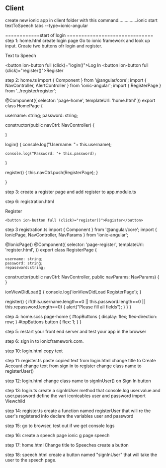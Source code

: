 ## Client

create new ionic app in client folder with this command...............ionic start textToSpeech tabs --type=ionic-angular

============start of login ==============================
step 1: home.html create login page
Go to ionic framework and look up input. Create two buttons ofr login and register. 

<ion-content padding center text-center>
  <ion-title>Text to Speech</ion-title>
  <ion-list>
    <ion-item>
      <ion-input placeholder="Username" [(ngModel)]="username"></ion-input>
    </ion-item>
    <ion-item>
      <ion-input placeholder="Password" type="password" [(ngModel)]="password"></ion-input>
    </ion-item>
  </ion-list>  
  
  <button ion-button full (click)="login()">Log In</button>
  <button ion-button full (click)="register()">Register</button>

</ion-content>

step 2: home.ts
import { Component } from '@angular/core';
import { NavController, AlertController } from 'ionic-angular';
import { RegisterPage } from '../register/register';

@Component({
  selector: 'page-home',
  templateUrl: 'home.html'
})
export class HomePage {

  username: string;
  password: string;

  constructor(public navCtrl: NavController) {

  }


  login() {
    console.log("Username: "+ this.username);

    console.log("Password: "+ this.password);
  }

  register() {
    this.navCtrl.push(RegisterPage);
  }

}

step 3: create a register page and add register to app.module.ts

step 6: registration.html

<ion-header>
  <ion-navbar>
    <ion-title>
      Register
    </ion-title>
  </ion-navbar>
</ion-header>

<ion-content padding>
    <ion-list>
      <ion-item>
        <ion-input placeholder="Username" [(ngModel)]="username"></ion-input>
      </ion-item>
      <ion-item>
        <ion-input placeholder="Password" type="password" [(ngModel)]="password"></ion-input>
      </ion-item>
      <ion-item>
          <ion-input placeholder="Repeat password" type="password" [(ngModel)]="repass"></ion-input>
        </ion-item>
    </ion-list>  
    
    <button ion-button full (click)="register()">Register</button>
  </ion-content>

step 3 registration.ts
import { Component } from '@angular/core';
import { IonicPage, NavController, NavParams } from 'ionic-angular';

@IonicPage()
@Component({
  selector: 'page-register',
  templateUrl: 'register.html',
})
export class RegisterPage {

    username: string;
    password: string;
    repassword:string;

  constructor(public navCtrl: NavController, public navParams: NavParams) {
  }

  ionViewDidLoad() {
    console.log('ionViewDidLoad RegisterPage');
  }

  register() {
    if(this.username.length==0 || this.password.length==0 || this.repassword.length==0) {
      alert("Please fill all fields");
    }
  }
}

step 4: home.scss
page-home {
    #topButtons {
        display: flex;
        flex-direction: row;
    }
    #topButtons button {
        flex: 1;
    }
}

step 5: restart your front end server and test your app in the browser

step 6: sign in to ionicframework.com. 

step 10: login.html
copy text 

step 11: register.ts
paste copied text from login.html
change title to Create Account
change text from sign in to register
change class name to registerUser()

step 12: login.html
change class name to signInUser() on Sign In button

step 13: login.ts
create a signInUser method that console.log user.value and user.password
define the vari iconicables user and password
import Viewchild

step 14: register.ts
create a function named registerUser that will re the user's registered info
declare the variables user and password

step 15: go to browser, test out if we get console logs

step 16: create a speech  page
ionic g page speech

step 17: home.html
Change title to Speeches
create a button

step 18: speech.html
create a button named "signInUser" that will take the user to the speech page.